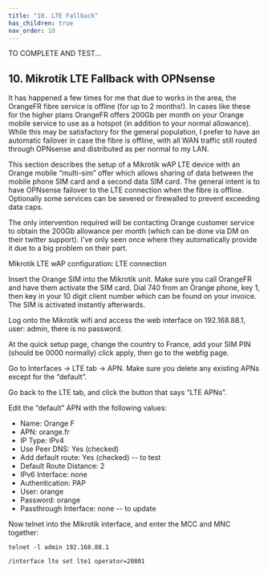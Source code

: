 ```yaml
---
title: "10. LTE Fallback"
has_children: true
nav_order: 10
---
```


TO COMPLETE AND TEST...

## 10. Mikrotik LTE Fallback with OPNsense

It has happened a few times for me that due to works in the area, the OrangeFR fibre service is offline (for up to 2 months!). In cases like these for the higher plans OrangeFR offers 200Gb per month on your Orange mobile service to use as a hotspot (in addition to your normal allowance). While this may be satisfactory for the general population, I prefer to have an automatic failover in case the fibre is offline, with all WAN traffic still routed through OPNsense and distributed as per normal to my LAN.

This section describes the setup of a Mikrotik wAP LTE device with an Orange mobile “multi-sim” offer which allows sharing of data between the mobile phone SIM card and a second data SIM card. The general intent is to have OPNsense failover to the LTE connection when the fibre is offline. Optionally some services can be severed or firewalled to prevent exceeding data caps.

The only intervention required will be contacting Orange customer service to obtain the 200Gb allowance per month (which can be done via DM on their twitter support). I've only seen once where they automatically provide it due to a big problem on their part.

Mikrotik LTE wAP configuration: LTE connection

Insert the Orange SIM into the Mikrotik unit. Make sure you call OrangeFR and have them activate the SIM card. Dial 740 from an Orange phone, key 1, then key in your 10 digit client number which can be found on your invoice. The SIM is activated instantly afterwards.

Log onto the Mikrotik wifi and access the web interface on 192.168.88.1, user: admin, there is no password.

At the quick setup page, change the country to France, add your SIM PIN (should be 0000 normally) click apply, then go to the webfig page. 

Go to Interfaces -> LTE tab -> APN. Make sure you delete any existing APNs except for the “default”. 

Go back to the LTE tab, and click the button that says “LTE APNs”.

Edit the “default” APN with the following values:
* Name: Orange F
* APN: orange.fr
* IP Type: IPv4
* Use Peer DNS: Yes (checked)
* Add default route: Yes (checked) -- to test
* Default Route Distance: 2
* IPv6 Interface: none
* Authentication: PAP
* User: orange
* Password: orange
* Passthrough Interface: none -- to update

Now telnet into the Mikrotik interface, and enter the MCC and MNC together:

`telnet -l admin 192.168.88.1`

`/interface lte set lte1 operator=20801`




